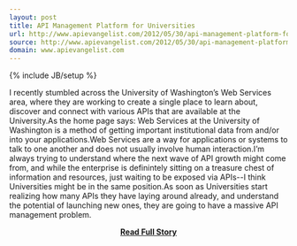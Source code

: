 ```yaml
---
layout: post
title: API Management Platform for Universities
url: http://www.apievangelist.com/2012/05/30/api-management-platform-for-universiteis/
source: http://www.apievangelist.com/2012/05/30/api-management-platform-for-universiteis/
domain: www.apievangelist.com
---
```

{% include JB/setup %}<p>I recently stumbled across the University of Washington&rsquo;s Web Services area, where they are working to create a single place to learn about, discover and connect with various APIs that are available at the University.As the home page says:
Web Services at the University of Washington is a method of getting important institutional data from and/or into your applications.Web Services are a way for applications or systems to talk to one another and does not usually involve human interaction.I&rsquo;m always trying to understand where the next wave of API growth might come from, and while the enterprise is definintely sitting on a treasure chest of information and resources, just waiting to be exposed via APIs--I think Universities might be in the same position.As soon as Universities start realizing how many APIs they have laying around already, and understand the potential of launching new ones, they are going to have a massive API management problem.</p>
<center><p><a href="http://www.apievangelist.com/2012/05/30/api-management-platform-for-universiteis/" style='padding:25px; font-sze:18px; font-weight: bold;'>Read Full Story</a></p></center>
